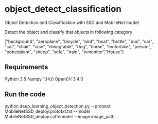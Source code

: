 # object_detect_classification

Object Detection and Classification with SSD and MobileNet model

Detect the object and classify that objects in following category

["background", "aeroplane", "bicycle", "bird", "boat",
	"bottle", "bus", "car", "cat", "chair", "cow", "diningtable",
	"dog", "horse", "motorbike", "person", "pottedplant", "sheep",
	"sofa", "train", "tvmonitor","House"]

## Requirements
Python 3.5
Numpy 1.14.0
OpenCV 3.4.0


## Run the code
python deep_learning_object_detection.py --prototxt MobileNetSSD_deploy.prototxt.txt --model MobileNetSSD_deploy.caffemodel --image image_path
